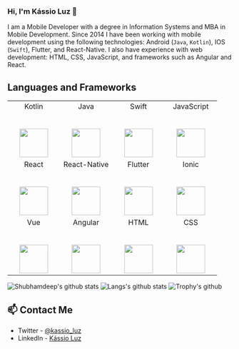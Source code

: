### Hi, I'm Kássio Luz 👋

I am a Mobile Developer with a degree in Information Systems and MBA in Mobile Development. Since 2014 I have been working with mobile development using the following technologies: Android (`Java`, `Kotlin`), IOS (`Swift`), Flutter, and React-Native. I also have experience with web development: HTML, CSS, JavaScript, and frameworks such as Angular and React.

## Languages and Frameworks

<table>
  <tbody>
    <tr valign="top">
      <td width="25%" align="center">
        <span>Kotlin</span><br><br><br>
        <img height="64px" src="https://cdn.svgporn.com/logos/kotlin.svg">
      </td>
      <td width="25%" align="center">
        <span>Java</span><br><br><br>
        <img height="64px" src="https://cdn.svgporn.com/logos/java.svg">
      </td>
      <td width="25%" align="center">
        <span>Swift</span><br><br><br>
        <img height="64px" src="https://cdn.svgporn.com/logos/swift.svg">
      </td>
      <td width="25%" align="center">
        <span>JavaScript</span><br><br><br>
        <img height="64px" src="https://cdn.svgporn.com/logos/javascript.svg">
      </td>
    </tr>
    <tr valign="top">
      <td width="25%" align="center">
        <span>React</span><br><br><br>
        <img height="64px" src="https://cdn.svgporn.com/logos/react.svg">
      </td>
      <td width="25%" align="center">
        <span>React-Native</span><br><br><br>
        <img height="64px" src="https://cdn.svgporn.com/logos/react.svg">
      </td>
      <td width="25%" align="center">
        <span>Flutter</span><br><br><br>
        <img height="64px" src="https://cdn.svgporn.com/logos/flutter.svg">
      </td>
       <td width="25%" align="center">
        <span>Ionic</span><br><br><br>
        <img height="64px" src="https://cdn.svgporn.com/logos/ionic.svg">
      </td>
    </tr>
    <tr valign="top">
      <td width="25%" align="center">
        <span>Vue</span><br><br><br>
        <img height="64px" src="https://cdn.svgporn.com/logos/vue.svg">
      </td>
      <td width="25%" align="center">
        <span>Angular</span><br><br><br>
        <img height="64px" src="https://cdn.svgporn.com/logos/angular.svg">
      </td>
      <td width="25%" align="center">
        <span>HTML</span><br><br><br>
        <img height="64px" src="https://cdn.svgporn.com/logos/html-5.svg">
      </td>
       <td width="25%" align="center">
        <span>CSS</span><br><br><br>
        <img height="64px" src="https://cdn.svgporn.com/logos/css-3.svg">
       </td>
    </tr>
  </tbody>
</table>

![Shubhamdeep's github stats](https://github-readme-stats.vercel.app/api?username=KassioVieira&show_icons=true&hide_border=true)
![Langs's github stats](https://github-readme-stats.vercel.app/api/top-langs/?username=KassioVieira&layout=compact)
![Trophy's github](https://github-profile-trophy.vercel.app/?username=KassioVieira&column=3&margin-w=15&margin-h=15)


## 📫 Contact Me

- Twitter - [@kassio_luz](https://twitter.com/kassio_luz)
- LinkedIn - [Kássio Luz](https://www.linkedin.com/in/kassio-vieira-luz/)
